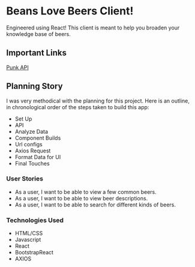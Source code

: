 # Beans Love Beers Client!
Engineered using React! This client is meant to help you broaden your
knowledge base of beers.

## Important Links

[Punk API](https://punkapi.com/)

## Planning Story
I was very methodical with the planning for this project. Here is an outline, in chronological order of the steps taken to build this app:

+ Set Up
+ API
+ Analyze Data
+ Component Builds
+ Url configs
+ Axios Request
+ Format Data for UI
+ Final Touches

### User Stories

+ As a user, I want to be able to view a few common beers.
+ As a user, I want to be able to view beer descriptions.
+ As a user, I want to be able to search for different kinds of beers.

### Technologies Used

* HTML/CSS
* Javascript
* React
* BootstrapReact
* AXIOS
